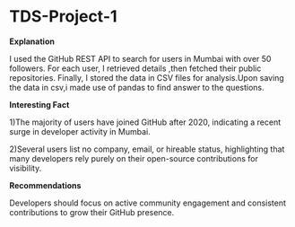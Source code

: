 # TDS-Project-1
**Explanation**

I used the GitHub REST API to search for users in Mumbai with over 50 followers. For each user, I retrieved details ,then fetched  their public repositories. Finally, I stored the data in CSV files for analysis.Upon saving the data in csv,i made use of pandas to find answer to the questions.


**Interesting Fact**

1)The majority of users have joined GitHub after 2020, indicating a recent surge in developer activity in Mumbai.

2)Several users list no company, email, or hireable status, highlighting that many developers rely purely on their open-source contributions for visibility.








**Recommendations**

Developers should focus on active community engagement and consistent contributions to grow their GitHub presence.
